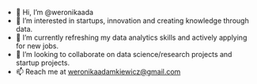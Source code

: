 - 👋 Hi, I’m @weronikaada
- 👀 I’m interested in startups, innovation and creating knowledge through data.
- 🌱 I’m currently refreshing my data analytics skills and actively applying for new jobs.
- 💞️ I’m looking to collaborate on data science/research projects and startup projects.
- 📫 Reach me at weronikaadamkiewicz@gmail.com

<!---
weronikaada/weronikaada is a ✨ special ✨ repository because its `README.md` (this file) appears on your GitHub profile.
You can click the Preview link to take a look at your changes.
--->

